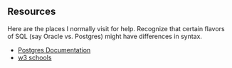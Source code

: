 Resources
---------
Here are the places I normally visit for help.  Recognize that certain flavors of SQL (say Oracle vs. Postgres) might have differences in syntax.

- [Postgres Documentation](http://www.postgresql.org/docs/)
- [w3 schools](http://www.w3schools.com/sql/)
